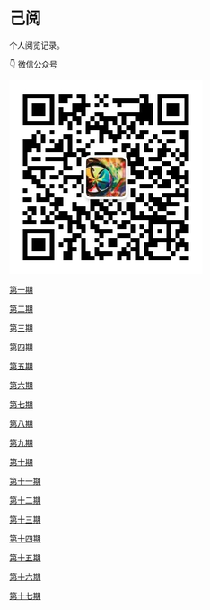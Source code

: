 # 己阅

个人阅览记录。

👇 微信公众号 

![](barcode.jpg)

[第一期](posts/post_001.md)

[第二期](posts/post_002.md)

[第三期](posts/post_003.md)

[第四期](posts/post_004.md)

[第五期](posts/post_005.md)

[第六期](posts/post_006.md)

[第七期](posts/post_007.md)

[第八期](posts/post_008.md)

[第九期](posts/post_009.md)

[第十期](posts/post_010.md)

[第十一期](posts/post_011.md)

[第十二期](posts/post_012.md)

[第十三期](posts/post_013.md)

[第十四期](posts/post_014.md)

[第十五期](posts/post_015.md)

[第十六期](posts/post_016.md)

[第十七期](posts/post_017.md)

